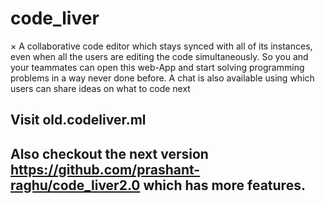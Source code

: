 # code_liver

× A collaborative code editor which stays synced with all of its instances, even when all the users are editing the code simultaneously. So you and your teammates can open this web-App and start solving programming problems in a way never done before. A chat is also available using which users can share ideas on what to code next
## Visit old.codeliver.ml
## Also checkout the next version https://github.com/prashant-raghu/code_liver2.0 which has more features.
